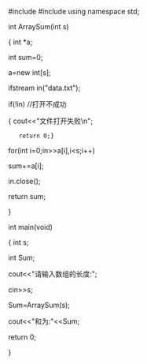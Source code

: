#include<iostream>
#include<fstream>
using namespace std;

int ArraySum(int s)

{ int *a;

  int sum=0;

  a=new int[s];
 
  ifstream in("data.txt");
  
  if(!in)      //打开不成功

{ cout<<"文件打开失败\n";

	   return 0;}
 
  for(int i=0;in>>a[i],i<s;i++)

  sum+=a[i];
 
  in.close();

  return sum;

}


int main(void)

{  int s;
  
   int Sum;
 
   cout<<"请输入数组的长度:";
 
   cin>>s;
 
   Sum=ArraySum(s);
  
   cout<<"和为:"<<Sum;
  
   return 0;

}
